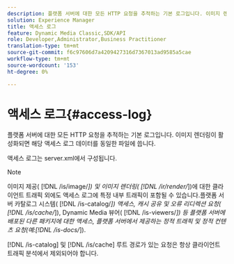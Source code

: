 ```yaml
---
description: 플랫폼 서버에 대한 모든 HTTP 요청을 추적하는 기본 로그입니다. 이미지 렌더링이 활성화되면 해당 액세스 로그 데이터를 동일한 파일에 씁니다.
solution: Experience Manager
title: 액세스 로그
feature: Dynamic Media Classic,SDK/API
role: Developer,Administrator,Business Practitioner
translation-type: tm+mt
source-git-commit: f6c97606d7a4209427316d7367013ad9585a5cae
workflow-type: tm+mt
source-wordcount: '153'
ht-degree: 0%

---
```



# 액세스 로그{#access-log}

플랫폼 서버에 대한 모든 HTTP 요청을 추적하는 기본 로그입니다. 이미지 렌더링이 활성화되면 해당 액세스 로그 데이터를 동일한 파일에 씁니다.

액세스 로그는 server.xml에서 구성됩니다.

>[!NOTE]
>
>이미지 제공( [!DNL /is/image/*]) 및 이미지 렌더링( [!DNL /ir/render/*])에 대한 클라이언트 트래픽 외에도 액세스 로그에 특정 내부 트래픽이 포함될 수 있습니다.플랫폼 서버 카탈로그 시스템( [!DNL /is-catalog/*]) 액세스, 캐시 공유 및 오류 리디렉션 요청( [!DNL /is/cache/*]), Dynamic Media 뷰어( [!DNL /is-viewers/*]) 등 플랫폼 서버에 배포된 다른 패키지에 대한 액세스, 플랫폼 서버에서 제공하는 정적 트래픽 및 정적 컨텐츠 요청(예:[!DNL /is-docs/*]).

[!DNL /is-catalog] 및 [!DNL /is/cache] 루트 경로가 있는 요청은 항상 클라이언트 트래픽 분석에서 제외되어야 합니다.

